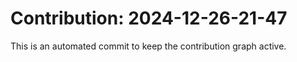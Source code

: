 # Contribution: 2024-12-26-21-47
This is an automated commit to keep the contribution graph active.
